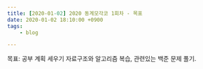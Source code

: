 ```yaml
---
title: [2020-01-02] 2020 동계모각코 1회차 - 목표
date: 2020-01-02 18:10:00 +0900
tags:
    - blog

---
```


목표: 공부 계획 세우기
 자료구조와 알고리즘 복습, 관련있는 백준 문제 풀기.
